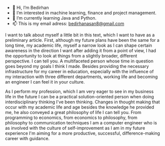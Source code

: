 - 👋 Hi, I’m Bedirhan
- 👀 I’m interested in machine learning, finance and project management.
- 🌱 I’m currently learning Java and Python.
- 📫 This is my email adress: bedirhanasan8@gmail.com

I want to talk about myself a little bit in this text, which I want to have as a preliminary article.
First, although my future plans have been the same for a long time, my academic life, myself 
a narrow look as I can shape certain awareness in the direction I want after adding it
from a point of view, I had the opportunity to look at things from a slightly broader, different perspective.
I can tell you. A multifaceted person whose time in question goes beyond my goals
I think I made. Besides providing the necessary infrastructure for my career in education,
especially with the influence of my interaction with three different departments, working life and becoming an engineer
I can feel it in your culture.

As I perform my profession, which I am very eager to see in my business life in the future
I can be a practical solution-oriented person when doing interdisciplinary thinking
I've been thinking. Changes in thought making that occur with my academic life and age
besides the knowledge he provided me, he also conveyed a great philosophy of life
I can tell you. From programming to economics, from economics to philosophy, from philosophy to communication techniques
I am a computer engineer who is as involved with the culture of self-improvement as I am in my future experience
I'm aiming for a more productive, successful, difference-making career with guidance.
